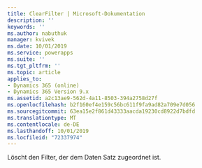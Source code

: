 ```yaml
---
title: ClearFilter | Microsoft-Dokumentation
description: ''
keywords: ''
ms.author: nabuthuk
manager: kvivek
ms.date: 10/01/2019
ms.service: powerapps
ms.suite: ''
ms.tgt_pltfrm: ''
ms.topic: article
applies_to:
- Dynamics 365 (online)
- Dynamics 365 Version 9.x
ms.assetid: a2c13ae9-562d-4a11-8503-394a2758d27f
ms.openlocfilehash: b2f160ef4e159c56bc611f9fa9ad82a709e7d056
ms.sourcegitcommit: 63ea15e2f861d43333aacda19230cd8922d7bdfd
ms.translationtype: MT
ms.contentlocale: de-DE
ms.lasthandoff: 10/01/2019
ms.locfileid: "72337974"
---
```

Löscht den Filter, der dem Daten Satz zugeordnet ist.